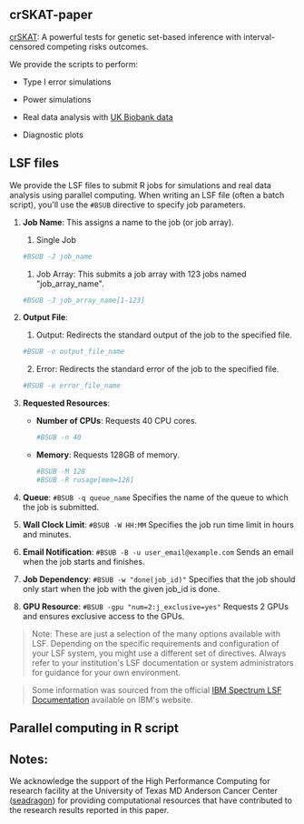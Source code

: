 ## crSKAT-paper

[crSKAT](https://github.com/zhichaoxu04/crSKAT): A powerful tests for genetic set-based inference with interval-censored competing risks outcomes.

We provide the scripts to perform:

- Type I error simulations

- Power simulations

- Real data analysis with [UK Biobank data](https://www.ukbiobank.ac.uk)

- Diagnostic plots


## LSF files
We provide the LSF files to submit R jobs for simulations and real data analysis using parallel computing. 
When writing an LSF file (often a batch script), you'll use the `#BSUB` directive to specify job parameters.

1. **Job Name**: This assigns a name to the job (or job array).
   1. Single Job
   ```bash
   #BSUB -J job_name
   ```
   1. Job Array: This submits a job array with 123 jobs named "job_array_name".
   ```bash
   #BSUB -J job_array_name[1-123]
   ```
   
   

1. **Output File**:
   1. Output: Redirects the standard output of the job to the specified file.
   ```bash
   #BSUB -o output_file_name
   ```
   2. Error: Redirects the standard error of the job to the specified file.
   ```bash
   #BSUB -e error_file_name
   ```

1. **Requested Resources**:
   - **Number of CPUs**: Requests 40 CPU cores.
     ```bash
     #BSUB -n 40
     ```
   - **Memory**: Requests 128GB of memory.
     ```bash
     #BSUB -M 128
     #BSUB -R rusage[mem=128]
     ```


8. **Queue**:
   `#BSUB -q queue_name`
   Specifies the name of the queue to which the job is submitted.

9. **Wall Clock Limit**:
   `#BSUB -W HH:MM`
   Specifies the job run time limit in hours and minutes.

10. **Email Notification**:
   `#BSUB -B -u user_email@example.com`
   Sends an email when the job starts and finishes.

11. **Job Dependency**:
    `#BSUB -w "done(job_id)"`
    Specifies that the job should only start when the job with the given job_id is done.

12. **GPU Resource**:
    `#BSUB -gpu "num=2:j_exclusive=yes"`
    Requests 2 GPUs and ensures exclusive access to the GPUs.


> Note: These are just a selection of the many options available with LSF. Depending on the specific requirements and configuration of your LSF system, you might use a different set of directives. Always refer to your institution's LSF documentation or system administrators for guidance for your own environment.

> Some information was sourced from the official [IBM Spectrum LSF Documentation](https://www.ibm.com/docs/en/spectrum-lsf/10.1.0) available on IBM's website.

## Parallel computing in R script

## Notes:

We acknowledge the support of the High Performance Computing for research facility at the University of Texas MD Anderson Cancer Center ([seadragon](https://fuc.readthedocs.io/en/latest/seadragon.html)) for providing computational resources that have contributed to the research results reported in this paper.
